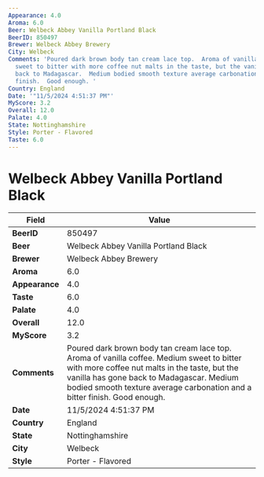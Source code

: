 ```yaml
---
Appearance: 4.0
Aroma: 6.0
Beer: Welbeck Abbey Vanilla Portland Black
BeerID: 850497
Brewer: Welbeck Abbey Brewery
City: Welbeck
Comments: 'Poured dark brown body tan cream lace top.  Aroma of vanilla coffee.  Medium
  sweet to bitter with more coffee nut malts in the taste, but the vanilla has gone
  back to Madagascar.  Medium bodied smooth texture average carbonation and a bitter
  finish.  Good enough. '
Country: England
Date: '"11/5/2024 4:51:37 PM"'
MyScore: 3.2
Overall: 12.0
Palate: 4.0
State: Nottinghamshire
Style: Porter - Flavored
Taste: 6.0
---
```


# Welbeck Abbey Vanilla Portland Black

| Field         | Value |
|---------------|-------|
| **BeerID** | 850497 |
| **Beer** | Welbeck Abbey Vanilla Portland Black |
| **Brewer** | Welbeck Abbey Brewery |
| **Aroma** | 6.0 |
| **Appearance** | 4.0 |
| **Taste** | 6.0 |
| **Palate** | 4.0 |
| **Overall** | 12.0 |
| **MyScore** | 3.2 |
| **Comments** | Poured dark brown body tan cream lace top.  Aroma of vanilla coffee.  Medium sweet to bitter with more coffee nut malts in the taste, but the vanilla has gone back to Madagascar.  Medium bodied smooth texture average carbonation and a bitter finish.  Good enough.  |
| **Date** | 11/5/2024 4:51:37 PM |
| **Country** | England |
| **State** | Nottinghamshire |
| **City** | Welbeck |
| **Style** | Porter - Flavored |
